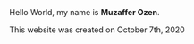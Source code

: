 <main>
  Hello World, my name is <b>Muzaffer Ozen</b>. 
  <p>
     <font-size: 10px;
       <i>This website was created on October 7th, 2020 </i>
       </font>
  </p>
  </main>
